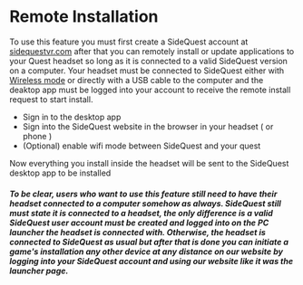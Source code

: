 # Remote Installation

To use this feature you must first create a SideQuest account at [sidequestvr.com](https://sidequestvr.com/#/account) after that you can remotely install or update applications to your Quest headset so long as it is connected to a valid SideQuest version on a computer. Your headset must be connected to SideQuest either with [Wireless mode](https://github.com/the-expanse/SideQuest/wiki/Menu-UI) or directly with a USB cable to the computer and the deaktop app must be logged into your account to receive the remote install request to start install.

* Sign in to the desktop app
* Sign into the SideQuest website in the browser in your headset ( or phone )
* (Optional) enable wifi mode between SideQuest and your quest

Now everything you install inside the headset will be sent to the SideQuest desktop app to be installed


##### To be clear, users who want to use this feature still need to have their headset connected to a computer somehow as always. SideQuest still must state it is connected to a headset, the only difference is a valid SideQuest user account must be created and logged into on the PC launcher the headset is connected with. Otherwise, the headset is connected to SideQuest as usual but after that is done you can initiate a game's installation any other device at any distance on our website by logging into your SideQuest account and using our website like it was the launcher page.